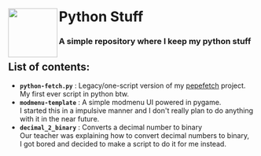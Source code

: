 <div>
<img align="left" src="https://cdn3.iconfinder.com/data/icons/logos-and-brands-adobe/512/267_Python-512.png" height="100px">
<h1><b>Python Stuff</b></h1>
<h3>A simple repository where I keep my python stuff</h3align=>
</div>

## List of contents:
  - <b>`python-fetch.py`</b> : Legacy/one-script version of my [pepefetch](https://github.com/PepeBigotes/pepefetch) project. My first ever script in python btw.  
  - <b>`modmenu-template`</b> : A simple modmenu UI powered in pygame.  
  I started this in a impulsive manner and I don't really plan to do anything with it in the near future.
  - <b>`decimal_2_binary`</b> : Converts a decimal number to binary  
  Our teacher was explaining how to convert decimal numbers to binary,  
  I got bored and decided to make a script to do it for me instead.
